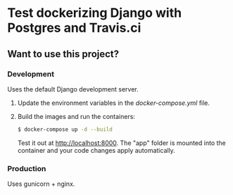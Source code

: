# Test dockerizing Django with Postgres and Travis.ci
## Want to use this project?
### Development

Uses the default Django development server.

1. Update the environment variables in the *docker-compose.yml* file.
1. Build the images and run the containers:

    ```sh
    $ docker-compose up -d --build
    ```

    Test it out at [http://localhost:8000](http://localhost:8000). The "app" folder is mounted into the container and your code changes apply automatically.
    
### Production

Uses gunicorn + nginx.
